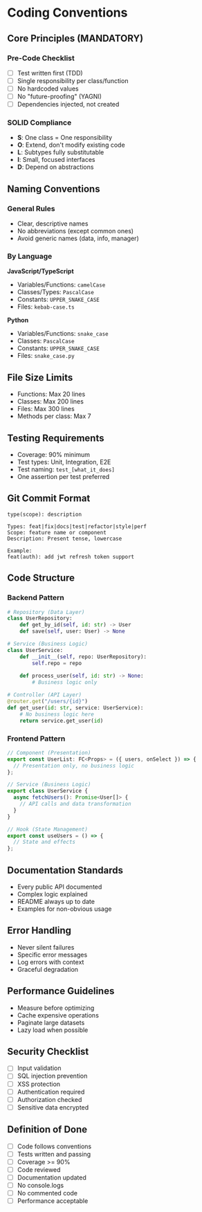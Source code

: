 # Coding Conventions

## Core Principles (MANDATORY)

### Pre-Code Checklist
- [ ] Test written first (TDD)
- [ ] Single responsibility per class/function
- [ ] No hardcoded values
- [ ] No "future-proofing" (YAGNI)
- [ ] Dependencies injected, not created

### SOLID Compliance
- **S**: One class = One responsibility
- **O**: Extend, don't modify existing code
- **L**: Subtypes fully substitutable
- **I**: Small, focused interfaces
- **D**: Depend on abstractions

## Naming Conventions

### General Rules
- Clear, descriptive names
- No abbreviations (except common ones)
- Avoid generic names (data, info, manager)

### By Language
**JavaScript/TypeScript**
- Variables/Functions: `camelCase`
- Classes/Types: `PascalCase`
- Constants: `UPPER_SNAKE_CASE`
- Files: `kebab-case.ts`

**Python**
- Variables/Functions: `snake_case`
- Classes: `PascalCase`
- Constants: `UPPER_SNAKE_CASE`
- Files: `snake_case.py`

## File Size Limits
- Functions: Max 20 lines
- Classes: Max 200 lines
- Files: Max 300 lines
- Methods per class: Max 7

## Testing Requirements
- Coverage: 90% minimum
- Test types: Unit, Integration, E2E
- Test naming: `test_[what_it_does]`
- One assertion per test preferred

## Git Commit Format
```
type(scope): description

Types: feat|fix|docs|test|refactor|style|perf
Scope: feature name or component
Description: Present tense, lowercase

Example:
feat(auth): add jwt refresh token support
```

## Code Structure

### Backend Pattern
```python
# Repository (Data Layer)
class UserRepository:
    def get_by_id(self, id: str) -> User
    def save(self, user: User) -> None

# Service (Business Logic)
class UserService:
    def __init__(self, repo: UserRepository):
        self.repo = repo
    
    def process_user(self, id: str) -> None:
        # Business logic only

# Controller (API Layer)
@router.get("/users/{id}")
def get_user(id: str, service: UserService):
    # No business logic here
    return service.get_user(id)
```

### Frontend Pattern
```typescript
// Component (Presentation)
export const UserList: FC<Props> = ({ users, onSelect }) => {
  // Presentation only, no business logic
};

// Service (Business Logic)
export class UserService {
  async fetchUsers(): Promise<User[]> {
    // API calls and data transformation
  }
}

// Hook (State Management)
export const useUsers = () => {
  // State and effects
};
```

## Documentation Standards
- Every public API documented
- Complex logic explained
- README always up to date
- Examples for non-obvious usage

## Error Handling
- Never silent failures
- Specific error messages
- Log errors with context
- Graceful degradation

## Performance Guidelines
- Measure before optimizing
- Cache expensive operations
- Paginate large datasets
- Lazy load when possible

## Security Checklist
- [ ] Input validation
- [ ] SQL injection prevention
- [ ] XSS protection
- [ ] Authentication required
- [ ] Authorization checked
- [ ] Sensitive data encrypted

## Definition of Done
- [ ] Code follows conventions
- [ ] Tests written and passing
- [ ] Coverage >= 90%
- [ ] Code reviewed
- [ ] Documentation updated
- [ ] No console.logs
- [ ] No commented code
- [ ] Performance acceptable